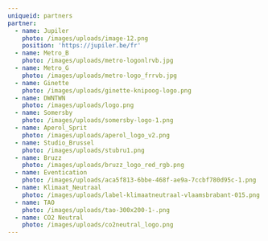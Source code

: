 ```yaml
---
uniqueid: partners
partner:
  - name: Jupiler
    photo: /images/uploads/image-12.png
    position: 'https://jupiler.be/fr'
  - name: Metro_B
    photo: /images/uploads/metro-logonlrvb.jpg
  - name: Metro_G
    photo: /images/uploads/metro-logo_frrvb.jpg
  - name: Ginette
    photo: /images/uploads/ginette-knipoog-logo.png
  - name: DWNTWN
    photo: /images/uploads/logo.png
  - name: Somersby
    photo: /images/uploads/somersby-logo-1.png
  - name: Aperol_Sprit
    photo: /images/uploads/aperol_logo_v2.png
  - name: Studio_Brussel
    photo: /images/uploads/stubru1.png
  - name: Bruzz
    photo: /images/uploads/bruzz_logo_red_rgb.png
  - name: Eventication
    photo: /images/uploads/aca5f813-6bbe-468f-ae9a-7ccbf780d95c-1.png
  - name: Klimaat_Neutraal
    photo: /images/uploads/label-klimaatneutraal-vlaamsbrabant-015.png
  - name: TAO
    photo: /images/uploads/tao-300x200-1-.png
  - name: CO2 Neutral
    photo: /images/uploads/co2neutral_logo.png
---
```


